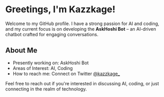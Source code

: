 # Greetings, I'm Kazzkage!

Welcome to my GitHub profile. I have a strong passion for AI and coding, and my current focus is on developing the **AskHoshi Bot** – an AI-driven chatbot crafted for engaging conversations.

## About Me

- Presently working on: AskHoshi Bot
- Areas of Interest: AI, Coding
- How to reach me: Connect on Twitter [@kazzkage_](https://twitter.com/kazzkage_)

Feel free to reach out if you're interested in discussing AI, coding, or just connecting in the realm of technology.

<!---
Kazzkage/Kazzkage is a ✨ special ✨ repository because its `README.md` (this file) appears on your GitHub profile.
You can click the Preview link to take a look at your changes.
--->
